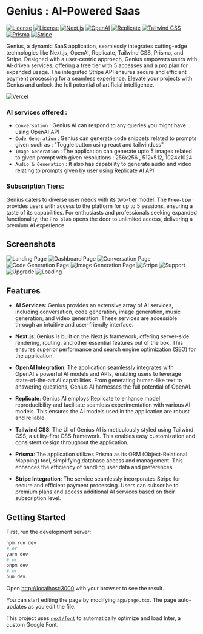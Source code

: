 # Genius : AI-Powered Saas

[![License](https://img.shields.io/badge/license-MIT-blue.svg)](https://opensource.org/licenses/MIT)
[![License](https://img.shields.io/badge/React.js-v18.2.0-blue.svg)](https://opensource.org/licenses/MIT)
[![Next.js](https://img.shields.io/badge/Next.js-v14.0.3-blueviolet.svg)](https://nextjs.org/)
[![OpenAI](https://img.shields.io/badge/OpenAI-API-yellow.svg)](https://openai.com/)
[![Replicate](https://img.shields.io/badge/Replicate-v0.22.0-orange.svg)](https://replicate.ai/)
[![Tailwind CSS](https://img.shields.io/badge/Tailwind%20CSS-v3.3.0-blue.svg)](https://tailwindcss.com/)
[![Prisma](https://img.shields.io/badge/Prisma-v5.6.0-lightgrey.svg)](https://prisma.io/)
[![Stripe](https://img.shields.io/badge/Stripe-API%20v14.17.0-green.svg)](https://stripe.com/)

Genius, a dynamic SaaS application, seamlessly integrates cutting-edge technologies like Next.js, OpenAI, Replicate, Tailwind CSS, Prisma, and Stripe. Designed with a user-centric approach, Genius empowers users with AI-driven services, offering a free tier with 5 accesses and a pro plan for expanded usage. The integrated Stripe API ensures secure and efficient payment processing for a seamless experience. Elevate your projects with Genius and unlock the full potential of artificial intelligence.

![Vercel](https://therealsujitk-vercel-badge.vercel.app/?app=genuis-zeta&style=for-the-badge)

### AI services offered :

- `Conversation` : Genius AI can respond to any queries you might have using OpenAI API
- `Code Generation` : Genius can generate code snippets related to prompts given such as : "Toggle button using react and tailwindcss"
- `Image Generation` : The application can generate upto 5 images related to given prompt with given resolutions : 256x256 , 512x512, 1024x1024
- `Audio & Generation` : It also has capability to generate audio and video relating to prompts given by user using Replicate AI API

### Subscription Tiers:

Genius caters to diverse user needs with its two-tier model. The `Free-tier` provides users with access to the platform for up to 5 sessions, ensuring a taste of its capabilities. For enthusiasts and professionals seeking expanded functionality, the `Pro plan` opens the door to unlimited access, delivering a premium AI experience.

## Screenshots

![Landing Page](./image/landing.png)
![Dashboard Page](./image/dashboard.png)
![Conversation Page](./image/conversation.png)
![Code Generation Page](./image/code-generation.png)
![Image Generation Page](./image/image-generation.png)
![Stripe](./image/stripe.png)
![Support](./image/support.png)
![Upgrade](./image/upgrade.png)
![Loading](./image/loading.png)

## Features

- **AI Services**: Genius provides an extensive array of AI services, including conversation, code generation, image generation, music generation, and video generation. These services are accessible through an intuitive and user-friendly interface.

- **Next.js**: Genius is built on the Next.js framework, offering server-side rendering, routing, and other essential features out of the box. This ensures superior performance and search engine optimization (SEO) for the application.

- **OpenAI Integration**: The application seamlessly integrates with OpenAI's powerful AI models and APIs, enabling users to leverage state-of-the-art AI capabilities. From generating human-like text to answering questions, Genius AI harnesses the full potential of OpenAI.

- **Replicate**: Genius AI employs Replicate to enhance model reproducibility and facilitate seamless experimentation with various AI models. This ensures the AI models used in the application are robust and reliable.

- **Tailwind CSS**: The UI of Genius AI is meticulously styled using Tailwind CSS, a utility-first CSS framework. This enables easy customization and consistent design throughout the application.

- **Prisma**: The application utilizes Prisma as its ORM (Object-Relational Mapping) tool, simplifying database access and management. This enhances the efficiency of handling user data and preferences.

- **Stripe Integration**: The service seamlessly incorporates Stripe for secure and efficient payment processing. Users can subscribe to premium plans and access additional AI services based on their subscription level.

## Getting Started

First, run the development server:

```bash
npm run dev
# or
yarn dev
# or
pnpm dev
# or
bun dev
```

Open [http://localhost:3000](http://localhost:3000) with your browser to see the result.

You can start editing the page by modifying `app/page.tsx`. The page auto-updates as you edit the file.

This project uses [`next/font`](https://nextjs.org/docs/basic-features/font-optimization) to automatically optimize and load Inter, a custom Google Font.
